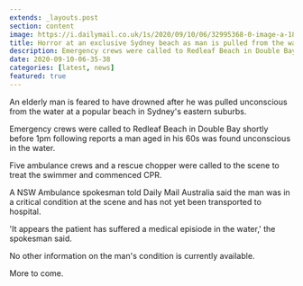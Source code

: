 ```yaml
---
extends: _layouts.post
section: content
image: https://i.dailymail.co.uk/1s/2020/09/10/06/32995368-0-image-a-18_1599715517722.jpg 
title: Horror at an exclusive Sydney beach as man is pulled from the water after drowning  
description: Emergency crews were called to Redleaf Beach in Double Bay shortly before 1pm following reports a man aged in his 60s was found unconscious in the water. 
date: 2020-09-10-06-35-38 
categories: [latest, news] 
featured: true 
--- 
```

An elderly man is feared to have drowned after he was pulled unconscious from the water at a popular beach in Sydney's eastern suburbs.

Emergency crews were called to Redleaf Beach in Double Bay shortly before 1pm following reports a man aged in his 60s was found unconscious in the water.

Five ambulance crews and a rescue chopper were called to the scene to treat the swimmer and commenced CPR.

A NSW Ambulance spokesman told Daily Mail Australia said the man was in a critical condition at the scene and has not yet been transported to hospital.

'It appears the patient has suffered a medical episiode in the water,' the spokesman said.

No other information on the man's condition is currently available. 

More to come. 

